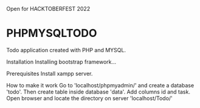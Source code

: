 Open for HACKTOBERFEST 2022

# PHPMYSQLTODO
Todo application created with PHP and MYSQL. 

Installation
Installing bootstrap framework...

Prerequisites 
Install xampp server.

How to make it work
Go to 'localhost/phpmyadmin/' and create a database 'todo'.
Then create table inside database 'data'.
Add columns id and task.
Open browser and locate the directory on server 'localhost/Todo/'
